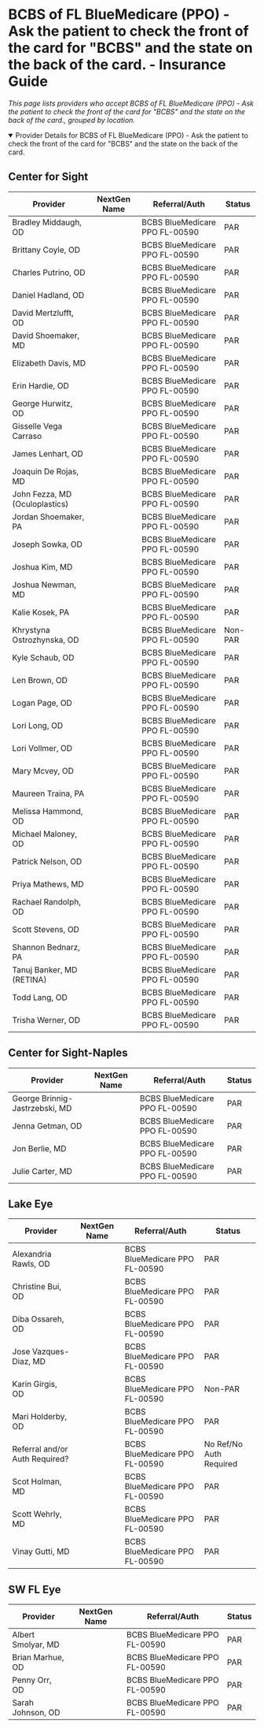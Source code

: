 # BCBS of FL BlueMedicare (PPO) - Ask the patient to check the front of the card for "BCBS" and the state on the back of the card. - Insurance Guide

*This page lists providers who accept BCBS of FL BlueMedicare (PPO) - Ask the patient to check the front of the card for "BCBS" and the state on the back of the card., grouped by location.*

<details open><summary>Provider Details for BCBS of FL BlueMedicare (PPO) - Ask the patient to check the front of the card for "BCBS" and the state on the back of the card.</summary>

## Center for Sight

| Provider | NextGen Name | Referral/Auth | Status |
|----------|-------------|--------------|--------|
| Bradley Middaugh, OD |  | BCBS BlueMedicare PPO FL-00590 | PAR |
| Brittany Coyle, OD |  | BCBS BlueMedicare PPO FL-00590 | PAR |
| Charles Putrino, OD |  | BCBS BlueMedicare PPO FL-00590 | PAR |
| Daniel Hadland, OD |  | BCBS BlueMedicare PPO FL-00590 | PAR |
| David Mertzlufft, OD |  | BCBS BlueMedicare PPO FL-00590 | PAR |
| David Shoemaker, MD |  | BCBS BlueMedicare PPO FL-00590 | PAR |
| Elizabeth Davis, MD |  | BCBS BlueMedicare PPO FL-00590 | PAR |
| Erin Hardie, OD |  | BCBS BlueMedicare PPO FL-00590 | PAR |
| George Hurwitz, OD |  | BCBS BlueMedicare PPO FL-00590 | PAR |
| Gisselle Vega Carraso |  | BCBS BlueMedicare PPO FL-00590 | PAR |
| James Lenhart, OD |  | BCBS BlueMedicare PPO FL-00590 | PAR |
| Joaquin De Rojas, MD |  | BCBS BlueMedicare PPO FL-00590 | PAR |
| John Fezza, MD (Oculoplastics) |  | BCBS BlueMedicare PPO FL-00590 | PAR |
| Jordan Shoemaker, PA |  | BCBS BlueMedicare PPO FL-00590 | PAR |
| Joseph Sowka, OD |  | BCBS BlueMedicare PPO FL-00590 | PAR |
| Joshua Kim, MD |  | BCBS BlueMedicare PPO FL-00590 | PAR |
| Joshua Newman, MD |  | BCBS BlueMedicare PPO FL-00590 | PAR |
| Kalie Kosek, PA |  | BCBS BlueMedicare PPO FL-00590 | PAR |
| Khrystyna Ostrozhynska, OD |  | BCBS BlueMedicare PPO FL-00590 | Non-PAR |
| Kyle Schaub, OD |  | BCBS BlueMedicare PPO FL-00590 | PAR |
| Len Brown, OD |  | BCBS BlueMedicare PPO FL-00590 | PAR |
| Logan Page, OD |  | BCBS BlueMedicare PPO FL-00590 | PAR |
| Lori Long, OD |  | BCBS BlueMedicare PPO FL-00590 | PAR |
| Lori Vollmer, OD |  | BCBS BlueMedicare PPO FL-00590 | PAR |
| Mary Mcvey, OD |  | BCBS BlueMedicare PPO FL-00590 | PAR |
| Maureen Traina, PA |  | BCBS BlueMedicare PPO FL-00590 | PAR |
| Melissa Hammond, OD |  | BCBS BlueMedicare PPO FL-00590 | PAR |
| Michael Maloney, OD |  | BCBS BlueMedicare PPO FL-00590 | PAR |
| Patrick Nelson, OD |  | BCBS BlueMedicare PPO FL-00590 | PAR |
| Priya Mathews, MD |  | BCBS BlueMedicare PPO FL-00590 | PAR |
| Rachael Randolph, OD |  | BCBS BlueMedicare PPO FL-00590 | PAR |
| Scott Stevens, OD |  | BCBS BlueMedicare PPO FL-00590 | PAR |
| Shannon Bednarz, PA |  | BCBS BlueMedicare PPO FL-00590 | PAR |
| Tanuj Banker, MD (RETINA) |  | BCBS BlueMedicare PPO FL-00590 | PAR |
| Todd Lang, OD |  | BCBS BlueMedicare PPO FL-00590 | PAR |
| Trisha Werner, OD |  | BCBS BlueMedicare PPO FL-00590 | PAR |

## Center for Sight-Naples

| Provider | NextGen Name | Referral/Auth | Status |
|----------|-------------|--------------|--------|
| George Brinnig-Jastrzebski, MD |  | BCBS BlueMedicare PPO FL-00590 | PAR |
| Jenna Getman, OD |  | BCBS BlueMedicare PPO FL-00590 | PAR |
| Jon Berlie, MD |  | BCBS BlueMedicare PPO FL-00590 | PAR |
| Julie Carter, MD |  | BCBS BlueMedicare PPO FL-00590 | PAR |

## Lake Eye 

| Provider | NextGen Name | Referral/Auth | Status |
|----------|-------------|--------------|--------|
| Alexandria Rawls, OD |  | BCBS BlueMedicare PPO FL-00590 | PAR |
| Christine Bui, OD |  | BCBS BlueMedicare PPO FL-00590 | PAR |
| Diba Ossareh, OD |  | BCBS BlueMedicare PPO FL-00590 | PAR |
| Jose Vazques-Diaz, MD |  | BCBS BlueMedicare PPO FL-00590 | PAR |
| Karin Girgis, OD |  | BCBS BlueMedicare PPO FL-00590 | Non-PAR |
| Mari Holderby, OD |  | BCBS BlueMedicare PPO FL-00590 | PAR |
| Referral and/or Auth Required? |  | BCBS BlueMedicare PPO FL-00590 | No Ref/No Auth Required |
| Scot Holman, MD |  | BCBS BlueMedicare PPO FL-00590 | PAR |
| Scott Wehrly, MD |  | BCBS BlueMedicare PPO FL-00590 | PAR |
| Vinay Gutti, MD |  | BCBS BlueMedicare PPO FL-00590 | PAR |

## SW FL Eye

| Provider | NextGen Name | Referral/Auth | Status |
|----------|-------------|--------------|--------|
| Albert Smolyar, MD |  | BCBS BlueMedicare PPO FL-00590 | PAR |
| Brian Marhue, OD |  | BCBS BlueMedicare PPO FL-00590 | PAR |
| Penny Orr, OD |  | BCBS BlueMedicare PPO FL-00590 | PAR |
| Sarah Johnson, OD |  | BCBS BlueMedicare PPO FL-00590 | PAR |

</details>

